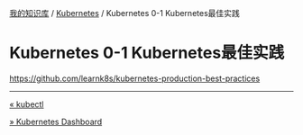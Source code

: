 [我的知识库](../README.md) / [Kubernetes](zz_generated_mdi.md) / Kubernetes 0-1 Kubernetes最佳实践

# Kubernetes 0-1 Kubernetes最佳实践

<https://github.com/learnk8s/kubernetes-production-best-practices>

---
[« kubectl](kubectl.md)

[» Kubernetes Dashboard](kubernetes-dashboard.md)
